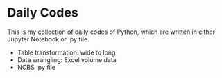 # Daily Codes
This is my collection of daily codes of Python, which are written in either Jupyter Notebook or .py file.

- Table transformation: wide to long
- Data wrangling: Excel volume data
- NCBS .py file